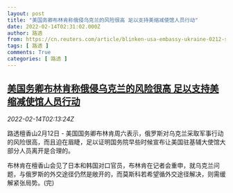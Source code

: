 ```yaml
---
layout: post
title: "美国务卿布林肯称俄侵乌克兰的风险很高 足以支持美缩减使馆人员行动"
date: 2022-02-14T02:31:02.000Z
author: 路透
from: https://cn.reuters.com/article/blinken-usa-embassy-ukraine-0212-sat-idCNKBS2KJ045
tags: [ 路透 ]
comments: True
categories: [ 路透 ]
---
```

<!--1644805862000-->
[美国务卿布林肯称俄侵乌克兰的风险很高 足以支持美缩减使馆人员行动](https://cn.reuters.com/article/blinken-usa-embassy-ukraine-0212-sat-idCNKBS2KJ045)
------

<div>
<div><i>2022-02-14T02:13:24Z</i></div><p>路透檀香山2月12日 - 美国国务卿布林肯周六表示，俄罗斯对乌克兰采取军事行动的风险很高，而且迫在眉睫，足以证明国务院早些时候宣布让美国驻基辅大使馆大部分人员离开是合理的。</p><p>布林肯在檀香山会见了日本和韩国对口官员，布林肯在记者会重申，就乌克兰问题，与俄罗斯的外交途径仍然是敞开的，而莫斯科若希望循外交途径解决，则需缓解紧张局势。(完)</p>
</div>
